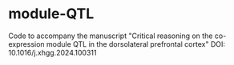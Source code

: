 # module-QTL

Code to accompany the manuscript "Critical reasoning on the co-expression module QTL in the dorsolateral prefrontal cortex" DOI: 10.1016/j.xhgg.2024.100311
